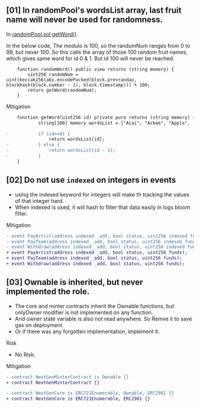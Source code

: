 ## [01] In randomPool's wordsList array, last fruit name will never be used for randomness.

In [randomPool.sol getWord()](https://github.com/code-423n4/2023-10-nextgen/blob/8b518196629faa37eae39736837b24926fd3c07c/smart-contracts/XRandoms.sol#L18)

In the below code, The modulo is 100, so the randumNum ranges from 0 to 99, but never 100. So this calls the array of those 100 random fruit names, which gives same word for id 0 & 1. But id 100 will never be reached.

```solidity
    function randomWord() public view returns (string memory) {
        uint256 randomNum = uint(keccak256(abi.encodePacked(block.prevrandao, blockhash(block.number - 1), block.timestamp))) % 100;
        return getWord(randomNum);
    }
```


 Mitigation

```diff
    function getWord(uint256 id) private pure returns (string memory) {
            string[100] memory wordsList = ["Acai", "Ackee", "Apple", ...., "Ugli", "Velvet Apple", "Watermelon"];

-           if (id==0) {
                return wordsList[id];
-           } else {
-               return wordsList[id - 1];
-           }
    }
```

## [02] Do not use `indexed` on integers in events

- using the indexed keyword for integers will make th tracking the values of that integer hard.
- When indexed is used, it will hash to filter that data easily in logs bloom filter.


Mitigation

```diff
- event PayArtist(address indexed _add, bool status, uint256 indexed funds);
- event PayTeam(address indexed _add, bool status, uint256 indexed funds);
- event Withdraw(address indexed _add, bool status, uint256 indexed funds);
+ event PayArtist(address indexed _add, bool status, uint256 funds);
+ event PayTeam(address indexed _add, bool status, uint256 funds);
+ event Withdraw(address indexed _add, bool status, uint256 funds);
```



    
## [03] Ownable is inherited, but never implemented the role.

- The core and minter contracts inherit the Ownable functions, but onlyOwner modifier is not implemented on any function. 
- And owner state variable is also not read anywhere. So Remve it to save gas on deployment. 
- Or if there was any forgotten implementation, implement it.


Risk

- No Risk.

Mitigation

```diff
- contract NextGenMinterContract is Ownable {}
+ contract NextGenMinterContract {}
```

```diff
- contract NextGenCore is ERC721Enumerable, Ownable, ERC2981 {}
+ contract NextGenCore is ERC721Enumerable, ERC2981 {}
```